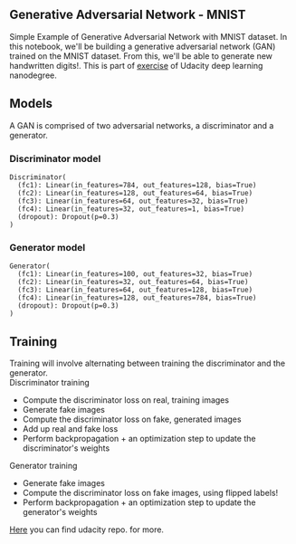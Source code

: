 ## Generative Adversarial Network - MNIST
Simple Example of Generative Adversarial Network with MNIST dataset. In this notebook, we'll be building a generative adversarial network (GAN) trained on the MNIST dataset. From this, we'll be able to generate new handwritten digits!. This is part of [exercise](https://github.com/udacity/deep-learning-v2-pytorch/tree/master/gan-mnist) of Udacity deep learning nanodegree.  

## Models 

A GAN is comprised of two adversarial networks, a discriminator and a generator.  
### Discriminator model
```
Discriminator(
  (fc1): Linear(in_features=784, out_features=128, bias=True)
  (fc2): Linear(in_features=128, out_features=64, bias=True)
  (fc3): Linear(in_features=64, out_features=32, bias=True)
  (fc4): Linear(in_features=32, out_features=1, bias=True)
  (dropout): Dropout(p=0.3)
)
```
### Generator model
```
Generator(
  (fc1): Linear(in_features=100, out_features=32, bias=True)
  (fc2): Linear(in_features=32, out_features=64, bias=True)
  (fc3): Linear(in_features=64, out_features=128, bias=True)
  (fc4): Linear(in_features=128, out_features=784, bias=True)
  (dropout): Dropout(p=0.3)
)
```

## Training

Training will involve alternating between training the discriminator and the generator.  
Discriminator training

   - Compute the discriminator loss on real, training images
   - Generate fake images
   - Compute the discriminator loss on fake, generated images
   - Add up real and fake loss
   - Perform backpropagation + an optimization step to update the discriminator's weights

Generator training

   - Generate fake images
   - Compute the discriminator loss on fake images, using flipped labels!
   - Perform backpropagation + an optimization step to update the generator's weights  
   
[Here](https://github.com/udacity/deep-learning-v2-pytorch/tree/master/gan-mnist) you can find udacity repo. for more.
